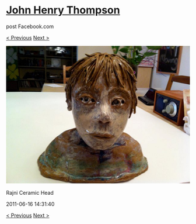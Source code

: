 # [John Henry Thompson](../README.md)
post Facebook.com

[< Previous](2011-06-16-1.md) [Next >](2011-06-15-1.md)

[![](../media/2011-06-16/Table-Rajni-Ceramic-Head.jpg)](../README.md)

Rajni Ceramic Head

2011-06-16 14:31:40

[< Previous](2011-06-16-1.md) [Next >](2011-06-15-1.md)